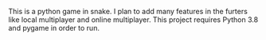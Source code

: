 This is a python game in snake. 
I plan to add many features in the furters like local multiplayer and online multiplayer.
This project requires Python 3.8 and pygame in order to run.
